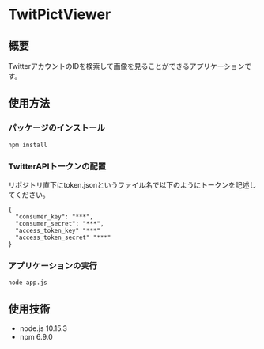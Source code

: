 # TwitPictViewer

## 概要
TwitterアカウントのIDを検索して画像を見ることができるアプリケーションです。  

## 使用方法

### パッケージのインストール
```
npm install
```

### TwitterAPIトークンの配置
リポジトリ直下にtoken.jsonというファイル名で以下のようにトークンを記述してください。
```
{
  "consumer_key": "***",
  "consumer_secret": "***",
  "access_token_key" "***"
  "access_token_secret" "***"
}
```

### アプリケーションの実行
```
node app.js
```

## 使用技術
- node.js 10.15.3
- npm 6.9.0